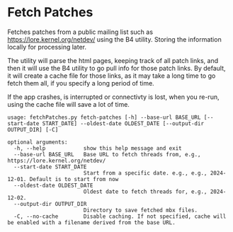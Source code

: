 # Fetch Patches

Fetches patches from a public mailing list such as  https://lore.kernel.org/netdev/ using the B4 utility. Storing the information locally for processing later.

The utility will parse the html pages, keeping track of all patch links, and then it will use the B4 utility to go pull info for those patch links.  By default, it will create a cache file for those links, as it may take a long time to go fetch them all, if you specify a long period of time.

If the app crashes, is interrupted or connectivty is lost, when you re-run, using the cache file will save a lot of time. 

```
usage: fetchPatches.py fetch-patches [-h] --base-url BASE_URL [--start-date START_DATE] --oldest-date OLDEST_DATE [--output-dir OUTPUT_DIR] [-C]

optional arguments:
  -h, --help            show this help message and exit
  --base-url BASE_URL   Base URL to fetch threads from, e.g., https://lore.kernel.org/netdev/
  --start-date START_DATE
                        Start from a specific date. e.g., e.g., 2024-12-01. Default is to start from now
  --oldest-date OLDEST_DATE
                        Oldest date to fetch threads for, e.g., 2024-12-02.
  --output-dir OUTPUT_DIR
                        Directory to save fetched mbx files.
  -C, --no-cache        Disable caching. If not specified, cache will be enabled with a filename derived from the base URL.
```
